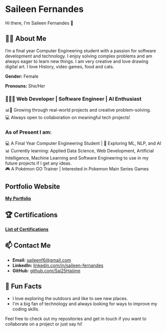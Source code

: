# Saileen Fernandes
Hi there, I'm Saileen Fernandes 👋

## 👩‍💻 About Me
I’m a final year Computer Engineering student with a passion for software development and technology. I enjoy solving complex problems and am always eager to learn new things. I am very creative and love drawing digital art. I love History, video games, food and cats.

**Gender:** Female

**Pronouns:** She/Her

### 👩🏻‍💻 Web Developer | Software Engineer | AI Enthusiast

📊🎨 Growing through real-world projects and creative problem-solving.  
💻 Always open to collaboration on meaningful tech projects!

### As of Present I am:
💻 A Final Year Computer Engineering Student | 🧠 Exploring ML, NLP, and AI  
📊 Currently learning: Applied Data Science, Web Development, Artificial Intelligence, Machine Learning and Software Engineering to use in my future projects if I get any ideas.  
🎮 A Pokémon GO Trainer | Interested in Pokemon Main Series Games 

## Portfolio Website
[**My Portfolio**](https://sai25hajime.github.io/saileen-fernandes.github.io/)

## 🏆 Certifications
[**List of Certifications**](https://drive.google.com/drive/folders/1WM0Efm76nNKQgckjcBcR9ExK-X1JuWQJ?usp=sharing)

## 📫 Contact Me
- **Email:** saileenf6@gmail.com
- **LinkedIn:** [linkedin.com/in/saileen-fernandes](https://linkedin.com/in/saileen-fernandes)
- **GitHub:** [github.com/Sai25Hajime](https://github.com/Sai25Hajime)

## 🎨 Fun Facts
- I love exploring the outdoors and like to see new places.
- I'm a big fan of technology and always looking for ways to improve my coding skills.

Feel free to check out my repositories and get in touch if you want to collaborate on a project or just say hi!

